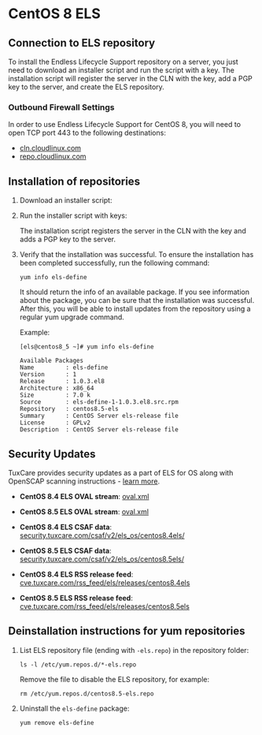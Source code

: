 # CentOS 8 ELS

## Connection to ELS repository

To install the Endless Lifecycle Support repository on a server, you just need to download an installer script and run the script with a key. The installation script will register the server in the CLN with the key, add a PGP key to the server, and create the ELS repository.

### Outbound Firewall Settings

In order to use Endless Lifecycle Support for CentOS 8, you will need to open TCP port 443 to the following destinations:

* [cln.cloudlinux.com](http://cln.cloudlinux.com)
* [repo.cloudlinux.com](http://repo.cloudlinux.com)

## Installation of repositories

1. Download an installer script:

   <CodeTabs :tabs="[
     { title: 'CentOS 8.4 ELS', content: `wget https://repo.cloudlinux.com/centos8.4-els/install-centos8.4-els-repo.sh` },
     { title: 'CentOS 8.5 ELS', content: `wget https://repo.cloudlinux.com/centos8.5-els/install-centos8.5-els-repo.sh` }
   ]" />

2. Run the installer script with keys:

   <CodeTabs :tabs="[
     { title: 'CentOS 8.4 ELS', content: `sh install-centos8.4-els-repo.sh --license-key XXXX-XXXXXXXXXXXX` },
     { title: 'CentOS 8.5 ELS', content: `sh install-centos8.5-els-repo.sh --license-key XXXX-XXXXXXXXXXXX` }
   ]" />

   The installation script registers the server in the CLN with the key and adds a PGP key to the server.

3. Verify that the installation was successful. To ensure the installation has been completed successfully, run the following command:
   
   <CodeWithCopy>

   ```
   yum info els-define
   ```

   </CodeWithCopy>

   It should return the info of an available package. If you see information about the package, you can be sure that the installation was successful.
   After this, you will be able to install updates from the repository using a regular yum upgrade command.

   Example:

   ```
   [els@centos8_5 ~]# yum info els-define

   Available Packages
   Name         : els-define
   Version      : 1
   Release      : 1.0.3.el8
   Architecture : x86_64
   Size         : 7.0 k
   Source       : els-define-1-1.0.3.el8.src.rpm
   Repository   : centos8.5-els
   Summary      : CentOS Server els-release file
   License      : GPLv2
   Description  : CentOS Server els-release file
   ```

## Security Updates

TuxCare provides security updates as a part of ELS for OS along with OpenSCAP scanning instructions - [learn more](./machine-readable-security-data/).

* **CentOS 8.4 ELS OVAL stream**: [oval.xml](https://security.tuxcare.com/oval/els_os/centos8.4els/oval.xml)
* **CentOS 8.5 ELS OVAL stream**: [oval.xml](https://security.tuxcare.com/oval/els_os/centos8.5els/oval.xml)

* **CentOS 8.4 ELS CSAF data**: [security.tuxcare.com/csaf/v2/els_os/centos8.4els/](https://security.tuxcare.com/csaf/v2/els_os/centos8.4els/)
* **CentOS 8.5 ELS CSAF data**: [security.tuxcare.com/csaf/v2/els_os/centos8.5els/](https://security.tuxcare.com/csaf/v2/els_os/centos8.5els/)

* **CentOS 8.4 ELS RSS release feed**: [cve.tuxcare.com/rss_feed/els/releases/centos8.4els](https://cve.tuxcare.com/rss_feed/els/releases/centos8.4els)
* **CentOS 8.5 ELS RSS release feed**: [cve.tuxcare.com/rss_feed/els/releases/centos8.5els](https://cve.tuxcare.com/rss_feed/els/releases/centos8.5els)

## Deinstallation instructions for yum repositories

1. List ELS repository file (ending with `-els.repo`) in the repository folder:

   <CodeWithCopy>

   ```
   ls -l /etc/yum.repos.d/*-els.repo
   ```

   </CodeWithCopy>

   Remove the file to disable the ELS repository, for example:

   <CodeWithCopy>

   ```
   rm /etc/yum.repos.d/centos8.5-els.repo
   ```

   </CodeWithCopy>

2. Uninstall the `els-define` package:

   <CodeWithCopy>

   ```
   yum remove els-define
   ```

   </CodeWithCopy>

